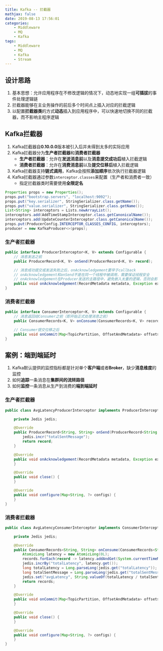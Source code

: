 ```yaml
---
title: Kafka -- 拦截器
mathjax: false
date: 2019-08-13 17:56:01
categories:
    - Middleware
    - MQ
    - Kafka
tags:
    - Middleware
    - MQ
    - Kafka
    - Stream
---
```


## 设计思路
1. 基本思想：允许应用程序在不修改逻辑的情况下，动态地实现一组**可插拔**的事件处理逻辑链
2. 拦截器能够在主业务操作的前后多个时间点上插入对应的拦截逻辑
3. 以配置**拦截器类**的方式**动态**插入到应用程序中，可以快速地切换不同的拦截器，而不影响主程序逻辑

<!-- more -->

## Kafka拦截器
1. Kafka拦截器自**0.10.0.0**版本被引入后并未得到太多的实际应用
2. Kafka拦截器分为**生产者拦截器**和**消费者拦截器**
    - **生产者拦截器**：允许在**发送消息前**以及**消息提交成功后**植入拦截逻辑
    - **消费者拦截器**：允许在**消费消息前**以及**提交位移后**植入拦截逻辑
3. Kafka拦截器支持**链式调用**，Kafka会按照**添加顺序**依次执行拦截器逻辑
4. Kafka拦截器通过参数`interceptor.classes`来配置（生产者和消费者一致）
    - 指定拦截器类时需要使用**全限定名**

```java
Properties props = new Properties();
props.put("bootstrap.servers", "localhost:9092");
props.put("key.serializer", StringSerializer.class.getName());
props.put("value.serializer", StringSerializer.class.getName());
List<String> interceptors = Lists.newArrayList();
interceptors.add(AddTimeStampInterceptor.class.getCanonicalName());
interceptors.add(UpdateCounterInterceptor.class.getCanonicalName());
props.put(ProducerConfig.INTERCEPTOR_CLASSES_CONFIG, interceptors);
producer = new KafkaProducer<>(props);
```

### 生产者拦截器
```java
public interface ProducerInterceptor<K, V> extends Configurable {
    // 消息发送之前
    public ProducerRecord<K, V> onSend(ProducerRecord<K, V> record);

    // 消息成功提交或发送失败之后，onAcknowledgement要早于callback
    // onAcknowledgement和onSend不是在同一个线程中被调用，需要保证线程安全
    // onAcknowledgement在Producer发送的主路径中，避免嵌入太重的逻辑，否则会影响TPS
    public void onAcknowledgement(RecordMetadata metadata, Exception exception);
}
```

### 消费者拦截器
```java
public interface ConsumerInterceptor<K, V> extends Configurable {
    // 消息返回给Consumer之前（即开始正式处理消息之前）
    public ConsumerRecords<K, V> onConsume(ConsumerRecords<K, V> records);

    // Consumer提交位移之后
    public void onCommit(Map<TopicPartition, OffsetAndMetadata> offsets);
}
```

## 案例：端到端延时
1. Kafka默认提供的监控指标都是针对单个**客户端**或者**Broker**，缺少**消息维度**的监控
2. 如何**追踪**一条消息在**集群间的流转路径**
3. 如何**监控**一条消息从生产到消费的**端到端延时**

### 生产者拦截器
```java
public class AvgLatencyProducerInterceptor implements ProducerInterceptor<String, String> {

    private Jedis jedis;

    @Override
    public ProducerRecord<String, String> onSend(ProducerRecord<String, String> record) {
        jedis.incr("totalSentMessage");
        return record;
    }

    @Override
    public void onAcknowledgement(RecordMetadata metadata, Exception exception) {
    }

    @Override
    public void close() {
    }

    @Override
    public void configure(Map<String, ?> configs) {
    }
}
```

### 消费者拦截器
```java
public class AvgLatencyConsumerInterceptor implements ConsumerInterceptor<String, String> {

    private Jedis jedis;

    @Override
    public ConsumerRecords<String, String> onConsume(ConsumerRecords<String, String> records) {
        AtomicLong latency = new AtomicLong(0L);
        records.forEach(record -> latency.addAndGet(System.currentTimeMillis() - record.timestamp()));
        jedis.incrBy("totalLatency", latency.get());
        long totalLatency = Long.parseLong(jedis.get("totalLatency"));
        long totalSentMessage = Long.parseLong(jedis.get("totalSentMessage"));
        jedis.set("avgLatency", String.valueOf(totalLatency / totalSentMessage));
        return records;
    }

    @Override
    public void onCommit(Map<TopicPartition, OffsetAndMetadata> offsets) {
    }

    @Override
    public void close() {
    }

    @Override
    public void configure(Map<String, ?> configs) {
    }
}
```
